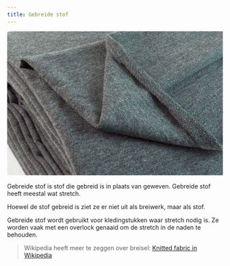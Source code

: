 ```yaml
---
title: Gebreide stof
---
```


![A piece of grey (French Terry) jersey, a knit fabric](fabric.jpg)

Gebreide stof is stof die gebreid is in plaats van geweven. Gebreide stof heeft meestal wat stretch.

Hoewel de stof gebreid is ziet ze er niet uit als breiwerk, maar als stof.

Gebreide stof wordt gebruikt voor kledingstukken waar stretch nodig is. Ze worden vaak met een overlock genaaid om de stretch in de naden te behouden.

> Wikipedia heeft meer te zeggen over breisel: [Knitted fabric in Wikipedia](http://en.wikipedia.org/wiki/Knitted_fabric)
